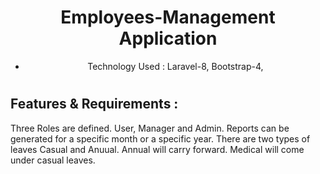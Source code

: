 <div align="center">
  
# Employees-Management Application

- Technology Used : Laravel-8, Bootstrap-4,
#
</div>

## Features & Requirements :
Three Roles are defined. User, Manager and Admin.
Reports can be generated for a specific month or a specific year.
There are two types of leaves Casual and Anuual. Annual will carry forward. Medical will come under casual leaves.